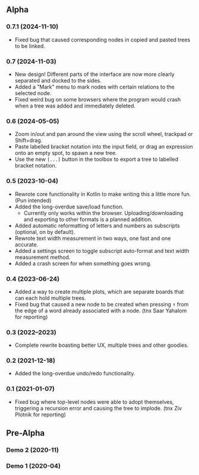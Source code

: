 ## Alpha
### 0.7.1 (2024-11-10)
* Fixed bug that caused corresponding nodes in copied and pasted trees to be linked.
### 0.7 (2024-11-03)
* New design! Different parts of the interface are now more clearly separated and docked to the sides.
* Added a "Mark" menu to mark nodes with certain relations to the selected node.
* Fixed weird bug on some browsers where the program would crash when a tree was added and immediately deleted.
### 0.6 (2024-05-05)
* Zoom in/out and pan around the view using the scroll wheel, trackpad or Shift+drag.
* Paste labelled bracket notation into the input field, or drag an expression onto an empty spot, to spawn a new tree.
* Use the new `[...]` button in the toolbox to export a tree to labelled bracket notation.
### 0.5 (2023-10-04)
* Rewrote core functionality in Kotlin to make writing this a little more fun. (Pun intended)
* Added the long-overdue save/load function.
  * Currently only works within the browser. Uploading/downloading and exporting to other formats is a planned addition.
* Added automatic reformatting of letters and numbers as subscripts (optional, on by default).
* Rewrote text width measurement in two ways, one fast and one accurate.
* Added a settings screen to toggle subscript auto-format and text width measurement method.
* Added a crash screen for when something goes wrong.
### 0.4 (2023-06-24)
* Added a way to create multiple plots, which are separate boards that can each hold multiple trees.
* Fixed bug that caused a new node to be created when pressing <kbd>&uarr;</kbd>
  from the edge of a word already associated with a node. (tnx Saar Yahalom for reporting)
### 0.3 (2022&ndash;2023)
* Complete rewrite boasting better UX, multiple trees and other goodies.
### 0.2 (2021-12-18)
* Added the long-overdue undo/redo functionality.
### 0.1 (2021-01-07)
* Fixed bug where top-level nodes were able to adopt themselves, triggering a recursion error and causing the tree to implode. (tnx Ziv Plotnik for reporting)
## Pre-Alpha
### Demo 2 (2020-11)
### Demo 1 (2020-04)
